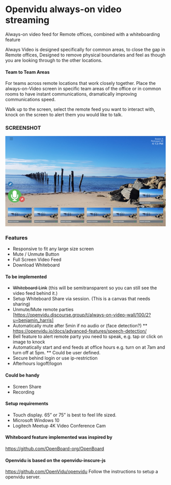 # Openvidu always-on video streaming
Always-on video feed for Remote offices, combined with a whiteboarding feature

Always Video is designed specifically for common areas, to close the gap in Remote offices, Designed to remove physical boundaries and feel as though you are looking through to the other locations.

#### Team to Team Areas
For teams across remote locations that work closely together. Place the always-on-Video screen in specific team areas of the office or in common rooms to have instant communications, dramatically improving communications speed.

Walk up to the screen, select the remote feed you want to interact with, knock on the screen to alert them you would like to talk.

### SCREENSHOT
![SCREENSHOT](https://github.com/Bigben83/openvidu-always-on/blob/master/images/Screenshot.png)

### Features
* Responsive to fit any large size screen
* Mute / Unmute Button
* Full Screen Video Feed
* Download Whiteboard

#### To be implemented
* ~~Whiteboard Link~~  (this will be semitransparent so you can still see the video feed behind it.)
* Setup Whiteboard Share via session.  (This is a canvas that needs sharing)
* Unmute/Mute remote parties  [https://openvidu.discourse.group/t/always-on-video-wall/100/2?u=benjamin_harris]
* Automatically mute after 5min if no audio or (face detection?)
** https://openvidu.io/docs/advanced-features/speech-detection/
* Bell feature to alert remote party you need to speak, e.g. tap or click on image to knock
* Automatically start and end feeds at office hours e.g. turn on at 7am and turn off at 5pm. 
** Could be user defined.
* Secure behind login or use ip-restriction
* Afterhours logoff/logon

#### Could be handy
* Screen Share
* Recording

#### Setup requirements
* Touch display. 65” or 75” is best to feel life sized. 
* Microsoft Windows 10
* Logitech Meetup 4K Video Conference Cam

#### Whiteboard feature implemented was inspired by
https://github.com/OpenBoard-org/OpenBoard

#### Openvidu is based on the openvidu-inscure-js
https://github.com/OpenVidu/openvidu
Follow the instructions to setup a openvidu server.

